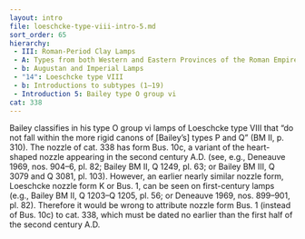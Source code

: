 ```yaml
---
layout: intro
file: loeschcke-type-viii-intro-5.md
sort_order: 65
hierarchy:
 - III: Roman-Period Clay Lamps
 - A: Types from both Western and Eastern Provinces of the Roman Empire
 - b: Augustan and Imperial Lamps
 - "14": Loeschcke type VIII
 - b: Introductions to subtypes (1–19)
 - Introduction 5: Bailey type O group vi
cat: 338
---
```


Bailey classifies in his type O group vi lamps of Loeschcke type VIII that “do not fall within the more rigid canons of [Bailey’s] types P and Q” (BM II, p. 310). The nozzle of cat. 338 has form Bus. 10c, a variant of the heart-shaped nozzle appearing in the second century A.D. (see, e.g., Deneauve 1969, nos. 904–6, pl. 82; Bailey BM II, Q 1249, pl. 63; or Bailey BM III, Q 3079 and Q 3081, pl. 103). However, an earlier nearly similar nozzle form, Loeschcke nozzle form K or Bus. 1, can be seen on first-century lamps (e.g., Bailey BM II, Q 1203–Q 1205, pl. 56; or Deneauve 1969, nos. 899–901, pl. 82). Therefore it would be wrong to attribute nozzle form Bus. 1 (instead of Bus. 10c) to cat. 338, which must be dated no earlier than the first half of the second century A.D.
